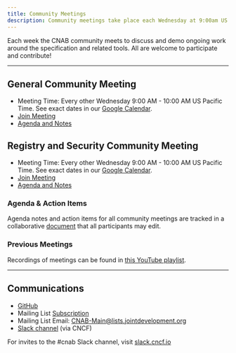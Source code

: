 ```yaml
---
title: Community Meetings
description: Community meetings take place each Wednesday at 9:00am US Pacific Time
---
```


Each week the CNAB community meets to discuss and demo ongoing work around the specification and related tools. All are welcome to participate and contribute!

---

## General Community Meeting

* Meeting Time: Every other Wednesday 9:00 AM - 10:00 AM US Pacific Time. See exact dates in our [Google Calendar](https://calendar.google.com/calendar/r?cid=Nzg5aTBsMzIzaGZmNzc1b3VwZTZxNDVmbXNAZ3JvdXAuY2FsZW5kYXIuZ29vZ2xlLmNvbQ&pli=1).
* [Join Meeting](https://zoom.us/j/653255416)
* [Agenda and Notes](https://hackmd.io/s/SyGcBcwQ4#)

## Registry and Security Community Meeting

* Meeting Time: Every other Wednesday 9:00 AM - 10:00 AM US Pacific Time. See exact dates in our [Google Calendar](https://calendar.google.com/calendar/r?cid=Nzg5aTBsMzIzaGZmNzc1b3VwZTZxNDVmbXNAZ3JvdXAuY2FsZW5kYXIuZ29vZ2xlLmNvbQ&pli=1).
* [Join Meeting](https://zoom.us/j/653255416)
* [Agenda and Notes](https://hackmd.io/s/SyGcBcwQ4#)

### Agenda & Action Items

Agenda notes and action items for all community meetings are tracked in a collaborative [document](https://hackmd.io/s/SyGcBcwQ4#) that all participants
may edit.

### Previous Meetings

Recordings of meetings can be found in [this YouTube playlist](https://www.youtube.com/playlist?list=PLL6BzOBDywQeaaKFZkdt10JTZr5BxjQvQ).

---

## Communications

* [GitHub](https://github.com/deislabs/cnab-spec)
* Mailing List [Subscription](https://lists.jointdevelopment.org/g/CNAB-Main/)
* Mailing List Email: [CNAB-Main@lists.jointdevelopment.org](mailto:CNAB-Main@lists.jointdevelopment.org)
* [Slack channel](https://cloud-native.slack.com/messages/CEX1W7WMD/)  (via CNCF) 

For invites to the #cnab Slack channel, visit [slack.cncf.io](https://slack.cncf.io)
